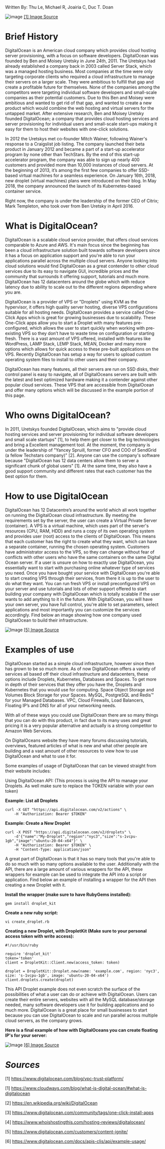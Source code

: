 Written By: Thu Le, Michael R, Joairia C, Duc T. Doan

![image](https://images.prismic.io/www-static/e7798719-3af9-42bf-8273-04f02108383f_digitalocean-vpc-blog-1.jpg?auto=compress,format)
[[1] Image Source ](https://www.digitalocean.com/blog/vpc-trust-platform/)

# Brief History 

DigitalOcean is an American cloud company which provides cloud hosting server provisioning, with a focus on software developers. DigitalOcean was founded by Ben and Moisey Uretsky in June 24th, 2011. The Uretskys had already established a company back in 2003 called Server Stack, which was a managed hosting business. Most companies at the time were only targeting corporate clients who required a cloud infrastructure to manage their servers on a larger scale. They were ambitious to fulfill that gap and create a profitable future for themselves. None of the companies among the competitors were targeting individual software developers and small-scale companies as their potential customers. Due to this Ben and Moisey were ambitious and wanted to get rid of that gap, and wanted to create a new product which would combine the web hosting and virtual servers for the untapped market. After extensive research, Ben and Moisey Uretsky founded DigitalOcean; a company that provides cloud hosting services and server provisioning for individual users and small-scale start-ups making it easy for them to host their websites with one-click solutions.

In 2012 the Uretskys met co-founder Mitch Wainer, following Wainer's response to a Craigslist job listing. The company launched their beta product in January 2012 and became a part of a start-up accelerator program by none other than TechStars. By the end of this start-up accelerator program, the company was able to sign up nearly 400 customers and provided more than 10,000 instances of cloud servers. At the beginning of 2013, it’s among the first few companies to offer SSD-based virtual machines for a seamless experience. On January 16th, 2018, new droplet (virtual machines) plans were introduced on their blog. In May 2018, the company announced the launch of its Kubernetes-based container service.

Right now, the company is under the leadership of the former CEO of Citrix; Mark Templeton, who took over from Ben Uretsky in April 2016.


# What is DigitalOcean?


DigitalOcean is a scalable cloud service provider, that offers cloud services comparable to Azure and AWS. It's main focus since the beginning has been a cloud infrastructure solution built towards software developers since it has a focus on application support and you're able to run your applications parallel across the multiple cloud servers. Anyone looking into cloud solutions would find DigitalOcean as a great contender to other cloud services due to its easy to navigate GUI, incredible prices and the community that surrounds it offering support, tutorials and much more. DigitalOcean has 12 datacenters around the globe which with reduce latency due to ability to scale out to the different regions depending where you are.


DigitalOcean is a provider of VPS or "Droplets" using KVM as the hypervisor, it offers high quality server hosting, diverse VPS configurations suitable for all hosting needs. DigitalOcean provides a service called One-Click Apps which is great for growing businesses due to scalability. These One-Click apps allow you to start a Droplet with many features pre-configured, which allows the user to start quickly when working with pre-existing VPS so they don’t have to waste time on configuration or starting fresh. There is a vast amount of VPS offered, installed with features like WordPress, LAMP Stack, LEMP Stack, MEAN, Docker and many more options which allows for quick access to these pre-built applications on the VPS. Recently DigitalOcean has setup a way for users to upload custom operating system files to install to other users and their company. 


DigitalOcean has many features, all their servers are run on SSD disks, their control panel is easy to navigate, all of DigitalOceans servers are built with the latest and best optimized hardware making it a contender against other popular cloud services. These VPS that are accessible from DigitalOcean and offer many options which will be discussed in the example portion of this page.




# Who owns DigitalOcean?

In 2011, Uretskys founded DigitalOcean, which aims to "provide cloud hosting services and server provisioning for individual software developers and small scale startups" [1], to help them get closer to the big technologies and bring a Excellent management tool. At the moment, the company is under the leadership of "Yancey Spruill, former CFO and COO of SendGrid (a fellow Techstars company)" [2]. Anyone can use the company's software because "DigitalOcean has 12 data centers allow them to server a significant chunk of global users" [1]. At the same time, they also have a good support community and different rates that each customer has the best option for them. 

# How to use DigitalOcean

DigitalOcean has 12 Datacentre’s around the world which all work together on running the DigitalOcean cloud infrastructure. By meeting the requirements set by the server, the user can create a Virtual Private Server (container). A VPS is a virtual machine, which uses part of the server's resources (CPU, RAM, HDD) and runs a copy of its own operating system and provides user (root) access to the clients of DigitalOcean. This means that each customer has the right to create what they want, which can have a separate container, running the chosen operating system. Customers have administrator access to the VPS, so they can change without fear of conflicts with other users who have the same containers on the same Digital Ocean server. If a user is unsure on how to exactly use DigitalOcean, you essentially want to start with purchasing online whatever type of services you need. Once you have bought your service with DigitalOcean you're able to start creating VPS through their services, from there it is up to the user to do what they want. You can run fresh VPS or install preconfigured VPS on your server and use tutorials and lots of other support offered to start building your company with DigitalOcean which is totally scalable if the user wants to add anything to it in the future. With DigitalOcean, you will have your own server, you have full control, you're able to set parameters, select applications and most importantly you can customize the services accordingly. Find below an image showing how one company used DigitalOcean to build their infrastructure. 

![Image](https://images.prismic.io/www-static/9528bc0c-1196-42dc-9d01-92968d0dbeba_content-ignite-digitalocean-infrastructure.png?auto=compress,format)
[[5] Image Source](https://www.digitalocean.com/customers/content-ignite/)


# Examples of use

DigitalOcean started as a simple cloud infrastructure, however since then has grown to be so much more. As of now DigitalOcean offers a variety of services all based off their cloud infrastructure and datacenters, these options include Droplets, Kubernetes, Databases and Spaces. To get more in depth of their services that they offer you have the, Droplets and Kubernetes that you would use for computing. Space Object Storage and Volumes Block Storage for your Spaces. MySQL, PostgreSQL and Redis™ for your Managed Databases. VPC, Cloud Firewalls, Load Balancers, Floating IP’s and DNS for all of your networking needs. 

With all of these ways you could use DigitalOcean there are so many things that you can do with this product, in fact due to its many uses and great pricing it is a very popular alternative and actually is a strong competitor to Amazon Web Services.

On DigitalOceans website they have many forums discussing tutorials, overviews, featured articles of what is new and what other people are building and a vast amount of other resources to view how to use DigitalOcean and what to use it for. 

Some examples of usage of DigitalOcean that can be viewed straight from their website includes:

Using DigitalOcean API:
(This process is using the API to manage your Droplets. As well make sure to replace the TOKEN variable with your own token)

**Example: List all Droplets**

```
curl -X GET "https://api.digitalocean.com/v2/actions" \
	-H "Authorization: Bearer $TOKEN"
```

**Example: Create a New Droplet**

```
curl -X POST "https://api.digitalocean.com/v2/droplets" \
	-d'{"name":"My-Droplet","region":"nyc3","size":"s-1vcpu-1gb","image":"ubuntu-20-04-x64"}' \
	-H "Authorization: Bearer $TOKEN" \
	-H "Content-Type: application/json"
```

A great part of DigitalOcean is that it has so many tools that you're able to do so much with so many options available to the user. Additionally with the API, there are a large amount of various wrappers for the API, these wrappers for example can be used to integrate the API into a script or application. Find below an example of installing a wrapper for the API then creating a new Droplet with it.

**Install the wrapper (make sure to have RubyGems installed):**

`gem install droplet_kit`

**Create a new ruby script:**

`vi create_droplet.rb`

**Creating a new Droplet, with DropletKit (Make sure to your personal access token with write access):**

```
#!/usr/bin/ruby

require 'droplet_kit'
token='token'
client = DropletKit::Client.new(access_token: token)

droplet = DropletKit::Droplet.new(name: 'example.com', region: 'nyc3', size: 's-1vcpu-1gb', image: 'ubuntu-20-04-x64')
client.droplets.create(droplet)
```

This API Droplet example does not even scratch the surface of the possibilities of what a user can do or achieve with DigitalOcean. Users can create their entire servers, websites with all the MySQL database/storage needed, many software developers use it for building applications and so much more. DigitalOcean is a great place for small businesses to start because you can use DigitalOcean to scale and run parallel across multiple cloud servers, as the company grows.

**Here is a final example of how with DigitalOceans you can create floating IP's for your server:**

![Image](https://www.digitalocean.com/docs/images/floating-ips/ha-diagram-animated.76f7de975b2ca13263d081bbcd1b01b5915b400b40cb2c5348289701daf59fdb.gif)
[[6] Image Source](https://www.digitalocean.com/docs/networking/floating-ips/)

# _Sources_

[1] <https://www.digitalocean.com/blog/vpc-trust-platform/>

[1] <https://www.cloudways.com/blog/what-is-digital-ocean/#what-is-digitalocean>

[2] <https://en.wikipedia.org/wiki/DigitalOcean>

[3] <https://www.digitalocean.com/community/tags/one-click-install-apps>

[4] <https://www.whoishostingthis.com/hosting-reviews/digitalocean/>

[5] <https://www.digitalocean.com/customers/content-ignite/>

[6] <https://www.digitalocean.com/docs/apis-clis/api/example-usage/>

